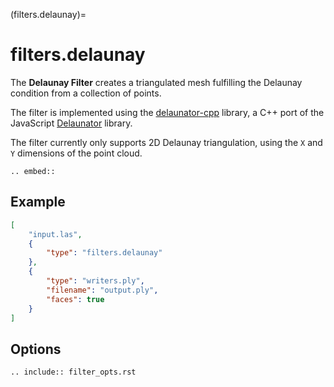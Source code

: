 (filters.delaunay)=

# filters.delaunay

The **Delaunay Filter** creates a triangulated mesh fulfilling the Delaunay
condition from a collection of points.

The filter is implemented using the [delaunator-cpp] library, a C++ port of
the JavaScript [Delaunator] library.

The filter currently only supports 2D Delaunay triangulation, using the `X`
and `Y` dimensions of the point cloud.

```{eval-rst}
.. embed::
```

## Example

```json
[
    "input.las",
    {
        "type": "filters.delaunay"
    },
    {
        "type": "writers.ply",
        "filename": "output.ply",
        "faces": true
    }
]
```

## Options

```{eval-rst}
.. include:: filter_opts.rst
```

[delaunator]: https://github.com/mapbox/delaunator
[delaunator-cpp]: https://github.com/delfrrr/delaunator-cpp
